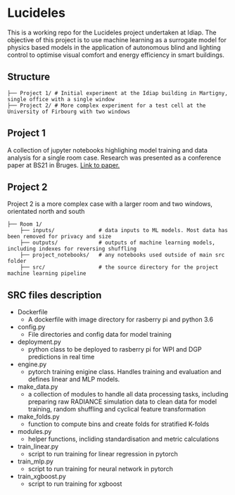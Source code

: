 # Lucideles

This is a working repo for the Lucideles project undertaken at Idiap. The objective of this project is to use machine learning as a surrogate model for physics based models in the application of autonomous blind and lighting control to optimise visual comfort and energy efficiency in smart buildings. 

## Structure

```
├── Project 1/ # Initial experiment at the Idiap building in Martigny, single office with a single window
├── Project 2/ # More complex experiment for a test cell at the University of Firbourg with two windows
```

## Project 1
A collection of jupyter notebooks highlighing model training and data analysis for a single room case. Research was presented as a conference paper at BS21 in Bruges. [Link to paper.](https://olliejp.github.io/ML_building_control_idiap.pdf)

## Project 2
Project 2 is a more complex case with a larger room and two windows, orientated north and south
```
├── Room 1/
	├── inputs/              # data inputs to ML models. Most data has been removed for privacy and size
	├── outputs/             # outputs of machine learning models, including indexes for reversing shuffling
	├── project_notebooks/   # any notebooks used outside of main src folder
	├── src/                 # the source directory for the project machine learning pipeline
```
## SRC files description 
- Dockerfile 
	- A dockerfile with image directory for rasberry pi and python 3.6
- config.py
	- File directories and config data for model training
- deployment.py
	- python class to be deployed to rasberry pi for WPI and DGP predictions in real time
- engine.py
	- pytorch training enigine class. Handles training and evaluation and defines linear and MLP models. 
- make_data.py
	- a collection of modules to handle all data processing tasks, including preparing raw RADIANCE simulation data to clean data for model training, random shuffling and cyclical feature transformation
- make_folds.py
	- function to compute bins and create folds for stratified K-folds
- modules.py
	- helper functions, incliding standardisation and metric calculations
- train_linear.py
	- script to run training for linear regression in pytorch
- train_mlp.py
	- script to run training for neural network in pytorch
- train_xgboost.py
	- script to run training for xgboost
